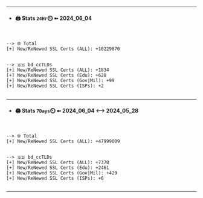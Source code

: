 

---
- #### 🖨️ **Stats** `24Hr`⏲️ ➼ 2024_06_04
```console


--> 🌐 Total
[+] New/ReNewed SSL Certs (ALL): +10229870


--> 🇧🇩 bd_ccTLDs
[+] New/ReNewed SSL Certs (ALL): +1834
[+] New/ReNewed SSL Certs (Edu): +628
[+] New/ReNewed SSL Certs (Gov|Mil): +99
[+] New/ReNewed SSL Certs (ISPs): +2


```

---
- #### 🖨️ **Stats** `7Days`⏲️ ➼ 2024_06_04 <--> 2024_05_28
```console


--> 🌐 Total
[+] New/ReNewed SSL Certs (ALL): +47999009


--> 🇧🇩 bd_ccTLDs
[+] New/ReNewed SSL Certs (ALL): +7378
[+] New/ReNewed SSL Certs (Edu): +2461
[+] New/ReNewed SSL Certs (Gov|Mil): +429
[+] New/ReNewed SSL Certs (ISPs): +6


```

---

